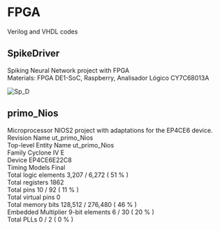 # FPGA
Verilog and VHDL codes

## SpikeDriver
Spiking Neural Network project with FPGA  
Materials: FPGA DE1-SoC, Raspberry, Analisador Lógico CY7C68013A  

![Sp_D](https://user-images.githubusercontent.com/75814665/187528797-ad38c31e-09b4-4eb5-8023-1cbb2adaf3a9.png)

## primo_Nios
Microprocessor NIOS2 project with adaptations for the EP4CE6 device.  
Revision Name	ut_primo_Nios  
Top-level Entity Name	ut_primo_Nios  
Family	Cyclone IV E  
Device	EP4CE6E22C8  
Timing Models	Final  
Total logic elements	3,207 / 6,272 ( 51 % )  
Total registers	1862  
Total pins	10 / 92 ( 11 % )  
Total virtual pins	0  
Total memory bits	128,512 / 276,480 ( 46 % )  
Embedded Multiplier 9-bit elements	6 / 30 ( 20 % )  
Total PLLs	0 / 2 ( 0 % )  


